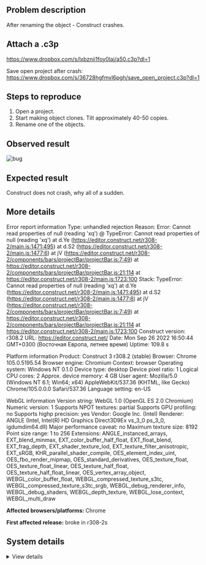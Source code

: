 ## Problem description

After renaming the object - Construct crashes.

## Attach a .c3p

https://www.dropbox.com/s/lxbznii1foy0laj/a50.c3p?dl=1

Save open project after crash: https://www.dropbox.com/s/36728hgfmvl6pgh/save_open_project.c3p?dl=1

## Steps to reproduce

1. Open a project.
2. Start making object clones. Tilt approximately 40-50 copies.
3. Rename one of the objects.

## Observed result

![bug](https://user-images.githubusercontent.com/91274932/192295917-1468e773-df9e-43e7-a00b-3608fc098f4e.gif)

## Expected result

Construct does not crash, why all of a sudden.

## More details

Error report information
Type: unhandled rejection
Reason: Error: Cannot read properties of null (reading 'xq') @ TypeError: Cannot read properties of null (reading 'xq') at d.Ye (https://editor.construct.net/r308-2/main.js:1471:495) at d.S2 (https://editor.construct.net/r308-2/main.js:1477:6) at jV (https://editor.construct.net/r308-2/components/bars/projectBar/projectBar.js:7:49) at https://editor.construct.net/r308-2/components/bars/projectBar/projectBar.js:21:114 at https://editor.construct.net/r308-2/main.js:1723:100
Stack: TypeError: Cannot read properties of null (reading 'xq') at d.Ye (https://editor.construct.net/r308-2/main.js:1471:495) at d.S2 (https://editor.construct.net/r308-2/main.js:1477:6) at jV (https://editor.construct.net/r308-2/components/bars/projectBar/projectBar.js:7:49) at https://editor.construct.net/r308-2/components/bars/projectBar/projectBar.js:21:114 at https://editor.construct.net/r308-2/main.js:1723:100
Construct version: r308.2
URL: https://editor.construct.net/
Date: Mon Sep 26 2022 16:50:44 GMT+0300 (Восточная Европа, летнее время)
Uptime: 109.8 s

Platform information
Product: Construct 3 r308.2 (stable)
Browser: Chrome 105.0.5195.54
Browser engine: Chromium
Context: browser
Operating system: Windows NT 0.1.0
Device type: desktop
Device pixel ratio: 1
Logical CPU cores: 2
Approx. device memory: 4 GB
User agent: Mozilla/5.0 (Windows NT 6.1; Win64; x64) AppleWebKit/537.36 (KHTML, like Gecko) Chrome/105.0.0.0 Safari/537.36
Language setting: en-US

WebGL information
Version string: WebGL 1.0 (OpenGL ES 2.0 Chromium)
Numeric version: 1
Supports NPOT textures: partial
Supports GPU profiling: no
Supports highp precision: yes
Vendor: Google Inc. (Intel)
Renderer: ANGLE (Intel, Intel(R) HD Graphics Direct3D9Ex vs_3_0 ps_3_0, igdumdim64.dll)
Major performance caveat: no
Maximum texture size: 8192
Point size range: 1 to 256
Extensions: ANGLE_instanced_arrays, EXT_blend_minmax, EXT_color_buffer_half_float, EXT_float_blend, EXT_frag_depth, EXT_shader_texture_lod, EXT_texture_filter_anisotropic, EXT_sRGB, KHR_parallel_shader_compile, OES_element_index_uint, OES_fbo_render_mipmap, OES_standard_derivatives, OES_texture_float, OES_texture_float_linear, OES_texture_half_float, OES_texture_half_float_linear, OES_vertex_array_object, WEBGL_color_buffer_float, WEBGL_compressed_texture_s3tc, WEBGL_compressed_texture_s3tc_srgb, WEBGL_debug_renderer_info, WEBGL_debug_shaders, WEBGL_depth_texture, WEBGL_lose_context, WEBGL_multi_draw

**Affected browsers/platforms:** Chrome

**First affected release:** broke in r308-2s

## System details

<details><summary>View details</summary>

Platform information
Product: Construct 3 r308.2 (stable)
Browser: Chrome 105.0.5195.54
Browser engine: Chromium
Context: browser
Operating system: Windows NT 0.1.0
Device type: desktop
Device pixel ratio: 1
Logical CPU cores: 2
Approx. device memory: 4 GB
User agent: Mozilla/5.0 (Windows NT 6.1; Win64; x64) AppleWebKit/537.36 (KHTML, like Gecko) Chrome/105.0.0.0 Safari/537.36
Language setting: en-US

Local storage
Storage quota (approx): 59 gb
Storage usage (approx): 673 mb (1.1%)
Persistant storage: No

Browser support notes
This list contains missing features that are not required, but could improve performance or user experience if supported.

UI effects are disabled in settings.
WebGL 2+ is not supported. Rendering quality and features may be affected.
WebGL information
Version string: WebGL 1.0 (OpenGL ES 2.0 Chromium)
Numeric version: 1
Supports NPOT textures: partial
Supports GPU profiling: no
Supports highp precision: yes
Vendor: Google Inc. (Intel)
Renderer: ANGLE (Intel, Intel(R) HD Graphics Direct3D9Ex vs_3_0 ps_3_0, igdumdim64.dll)
Major performance caveat: no
Maximum texture size: 8192
Point size range: 1 to 256
Extensions:

ANGLE_instanced_arrays
EXT_blend_minmax
EXT_color_buffer_half_float
EXT_float_blend
EXT_frag_depth
EXT_shader_texture_lod
EXT_texture_filter_anisotropic
EXT_sRGB
KHR_parallel_shader_compile
OES_element_index_uint
OES_fbo_render_mipmap
OES_standard_derivatives
OES_texture_float
OES_texture_float_linear
OES_texture_half_float
OES_texture_half_float_linear
OES_vertex_array_object
WEBGL_color_buffer_float
WEBGL_compressed_texture_s3tc
WEBGL_compressed_texture_s3tc_srgb
WEBGL_debug_renderer_info
WEBGL_debug_shaders
WEBGL_depth_texture
WEBGL_lose_context
WEBGL_multi_draw
Audio information
System sample rate: 48000 Hz
Output channels: 2
Output interpretation: speakers
Supported decode formats:

WebM Opus (audio/webm; codecs=opus)
Ogg Opus (audio/ogg; codecs=opus)
WebM Vorbis (audio/webm; codecs=vorbis)
Ogg Vorbis (audio/ogg; codecs=vorbis)
MPEG-4 AAC (audio/mp4; codecs=mp4a.40.5)
MP3 (audio/mpeg)
FLAC (audio/flac)
PCM WAV (audio/wav; codecs=1)
Supported encode formats:

WebM Opus (audio/webm; codecs=opus)
Video information
Supported decode formats:

WebM AV1 (video/webm; codecs=av01.0.00M.08)
MP4 AV1 (video/mp4; codecs=av01.0.00M.08)
WebM VP9 (video/webm; codecs=vp9)
WebM VP8 (video/webm; codecs=vp8)
Ogg Theora (video/ogg; codecs=theora)
H.264 (video/mp4; codecs=avc1.42E01E)
Supported encode formats:

WebM VP9 (video/webm; codecs=vp9)
WebM VP8 (video/webm; codecs=vp8)

</details>
